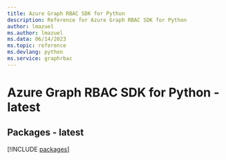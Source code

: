 ```yaml
---
title: Azure Graph RBAC SDK for Python
description: Reference for Azure Graph RBAC SDK for Python
author: lmazuel
ms.author: lmazuel
ms.data: 06/14/2023
ms.topic: reference
ms.devlang: python
ms.service: graphrbac
---
```

# Azure Graph RBAC SDK for Python - latest
## Packages - latest
[!INCLUDE [packages](graph-rbac-index.md)]